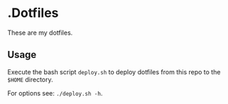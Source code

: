 # .Dotfiles

These are my dotfiles.

## Usage

Execute the bash script `deploy.sh` to deploy dotfiles from this repo to the
`$HOME` directory.

For options see: `./deploy.sh -h`.
